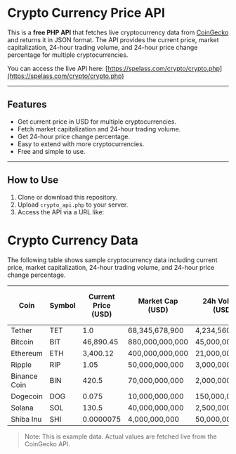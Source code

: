 # Crypto Currency Price API

This is a **free PHP API** that fetches live cryptocurrency data from [CoinGecko](https://www.coingecko.com/) and returns it in JSON format. The API provides the current price, market capitalization, 24-hour trading volume, and 24-hour price change percentage for multiple cryptocurrencies.

You can access the live API here: [https://spelass.com/crypto/crypto.php](https://spelass.com/crypto/crypto.php)


---

## Features

- Get current price in USD for multiple cryptocurrencies.
- Fetch market capitalization and 24-hour trading volume.
- Get 24-hour price change percentage.
- Easy to extend with more cryptocurrencies.
- Free and simple to use.

---

## How to Use

1. Clone or download this repository.
2. Upload `crypto_api.php` to your server.
3. Access the API via a URL like:

# Crypto Currency Data

The following table shows sample cryptocurrency data including current price, market capitalization, 24-hour trading volume, and 24-hour price change percentage.

| Coin | Symbol | Current Price (USD) | Market Cap (USD) | 24h Volume (USD) | 24h Price Change (%) |
|------|--------|------------------|----------------|----------------|-------------------|
| Tether | TET | 1.0 | 68,345,678,900 | 4,234,560,000 | 0.01 |
| Bitcoin | BIT | 46,890.45 | 880,000,000,000 | 45,000,000,000 | -0.52 |
| Ethereum | ETH | 3,400.12 | 400,000,000,000 | 21,000,000,000 | 1.23 |
| Ripple | RIP | 1.05 | 50,000,000,000 | 3,000,000,000 | 0.45 |
| Binance Coin | BIN | 420.5 | 70,000,000,000 | 2,000,000,000 | -0.15 |
| Dogecoin | DOG | 0.075 | 10,000,000,000 | 150,000,000 | 2.10 |
| Solana | SOL | 130.5 | 40,000,000,000 | 2,500,000,000 | 1.78 |
| Shiba Inu | SHI | 0.0000075 | 4,000,000,000 | 50,000,000 | 0.55 |

> Note: This is example data. Actual values are fetched live from the CoinGecko API.
